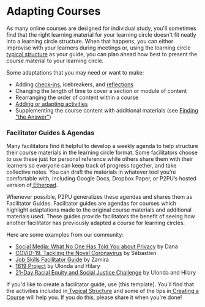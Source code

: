 # Adapting Courses

As many online courses are designed for individual study, you'll sometimes find that the right learning material for your learning circle doesn't fit neatly into a learning circle structure. When that happens, you can either improvise with your learners during meetings or, using the learning circle [typical structure](https://app.gitbook.com/@peer-2-peer-university/s/p2pu-knowledge-base/~/drafts/-MYBqKw2d0_DgWHithpq/methodology/learning-circle-structure) as your guide, you can plan ahead how best to present the course material to your learning circle. 

Some adaptations that you may need or want to make:

* Adding [check-ins](https://handbook.p2pu.org/methodology/learning-circle-structure#check-in), icebreakers, and [reflections](https://handbook.p2pu.org/methodology/learning-circle-structure#check-in)
* Changing the length of time to cover a section or module of content
* Rearranging the order of content within a course
* [Adding or adapting activities](../methodology/learning-circle-structure.md#learn-and-do)
* Supplementing the course content with additional materials \(see [Finding "the Answer"](../facilitation/facilitation-basics.md#finding-the-answer)\) 

### Facilitator Guides & Agendas

Many facilitators find it helpful to develop a weekly agenda to help structure their course materials in the learning circle format. Some facilitators choose to use these just for personal reference while others share them with their learners so everyone can keep track of progress together, and take collective notes. You can draft the materials in whatever tool you’re comfortable with, including Google Docs, Dropbox Paper, or P2PU’s hosted version of[ Etherpad](https://etherpad.p2pu.org/).

Whenever possible, P2PU generalizes these agendas and shares them as Facilitator Guides. Facilitator guides are agendas for courses which highlight adaptations made to the original course materials and additional materials used.  These guides provide facilitators the benefit of seeing how another facilitator has previously adapted a course for learning circles. 

Here are some examples from our community:‌

* [Social Media: What No One Has Told You about Privacy](https://docs.google.com/document/d/1_AnvIV-J8u8l3Z7TyqD8csI45sQFCoJyH7C89Df23tg/edit) by Dana
* [COVID-19, Tackling the Novel Coronavirus](https://docs.google.com/document/d/1JBfz869HQJ0gtapgYwrYjFfs1cDX7d4POqRBLXD4oSQ/edit) by Sébastien
* [Job Skills Facilitator Guide](https://docs.google.com/document/d/1LtHeCpP39j9SLO9ttRcUwyBh-nziU2AsT6y-jUn1STU/edit) by Zamira
* [1619 Project](https://community.p2pu.org/t/the-1619-project-new-york-times/4739/2) by Ulonda and Hilary
* [21-Day Racial Equity and Social Justice Challenge](https://community.p2pu.org/t/21-day-racial-equity-social-justice-ywca-greater-cleveland/4770/2) by Ulonda and Hilary

If you'd like to create a facilitator guide, use \[this template\]. You'll find that the activities included in[ Typical Structure](https://app.gitbook.com/@peer-2-peer-university/s/p2pu-knowledge-base/~/drafts/-MYBqKw2d0_DgWHithpq/methodology/learning-circle-structure) and some of the tips in[ Creating a Course](https://app.gitbook.com/@peer-2-peer-university/s/p2pu-knowledge-base/~/drafts/-MYBqKw2d0_DgWHithpq/courses/creating-courses/wrangle-content) will help you. If you do this, please share it when you're done!  


